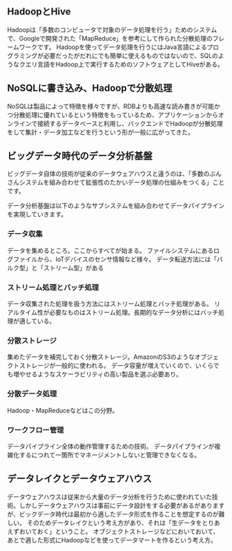 ## HadoopとHive
Hadoopは「多数のコンピュータで対象のデータ処理を行う」ためのシステムで、Googleで開発された「MapReduce」を参考にして作られた分散処理のフレームワークです。
Hadoopを使ってデータ処理を行うにはJava言語によるプログラミングが必要だったがだれにでも簡単に使えるものではないので、SQLのようなクエリ言語をHadoop上で実行するためのソフトウェアとしてHiveがある。

## NoSQLに書き込み、Hadoopで分散処理
NoSQLは製品によって特徴を様々ですが、RDBよりも高速な読み書きが可能かつ分散処理に優れているという特徴をもっているため、アプリケーションからオンラインで接続するデータベースと利用し、バックエンドでHadoopが分散処理をして集計・データ加工などを行うという形が一般に広がってきた。

## ビッグデータ時代のデータ分析基盤
ビッグデータ自体の技術が従来のデータウェアハウスと違うのは、「多数のぶんさんシステムを組み合わせて拡張性のたかいデータ処理の仕組みをつくる」ことです。

データ分析基盤は以下のようなサブシステムを組み合わせてデータパイプラインを実現していきます。

### データ収集
データを集めるところ。ここからすべてが始まる。
ファイルシステムにあるログファイルから、IoTデバイスのセンサ情報など様々。
データ転送方法には「バルク型」と「ストリーム型」がある

###  ストリーム処理とバッチ処理
データ収集された処理を扱う方法にはストリーム処理とバッチ処理がある。
リアルタイム性が必要なものはストリーム処理。長期的なデータ分析にはバッチ処理が適している。

### 分散ストレージ
集めたデータを補完しておく分散ストレージ。AmazonのS3のようなオブジェクトストレージが一般的に使われる。
データ容量が増えていくので、いくらでも増やせるようなスケーラビリティの高い製品を選ぶ必要あり。

### 分散データ処理
Hadoop・MapReduceなどはこの分野。

### ワークフロー管理
データパイプライン全体の動作管理するための技術。
データパイプラインが複雑化するにつれて一箇所でマネージメントしないと管理できなくなる。


## データレイクとデータウェアハウス
データウェアハウスは従来から大量のデータ分析を行うために使われていた技術。しかしデータウェアハウスは事前にデータ設計をする必要があるがありますが、ビックデータ時代は最初から適したデータ形式を作ることを想定するのが難しい。
そのためデータレイクという考え方があり、それは「生データをとりあえずおいておく」ということ。
オブジェクトストレージなどにおいておいて、あとで適した形式にHadoopなどを使ってデータマートを作るという考え方。
